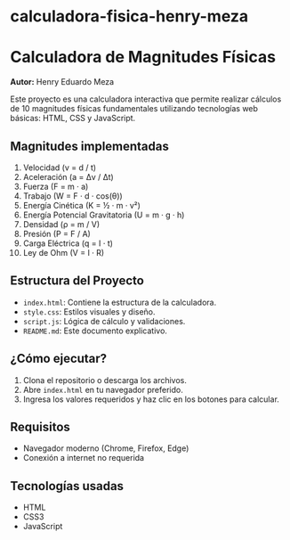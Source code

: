 # calculadora-fisica-henry-meza
# Calculadora de Magnitudes Físicas

**Autor:** Henry Eduardo Meza

Este proyecto es una calculadora interactiva que permite realizar cálculos de 10 magnitudes físicas fundamentales utilizando tecnologías web básicas: HTML, CSS y JavaScript.

## Magnitudes implementadas

1. Velocidad (v = d / t)
2. Aceleración (a = Δv / Δt)
3. Fuerza (F = m · a)
4. Trabajo (W = F · d · cos(θ))
5. Energía Cinética (K = ½ · m · v²)
6. Energía Potencial Gravitatoria (U = m · g · h)
7. Densidad (ρ = m / V)
8. Presión (P = F / A)
9. Carga Eléctrica (q = I · t)
10. Ley de Ohm (V = I · R)

## Estructura del Proyecto

- `index.html`: Contiene la estructura de la calculadora.
- `style.css`: Estilos visuales y diseño.
- `script.js`: Lógica de cálculo y validaciones.
- `README.md`: Este documento explicativo.

## ¿Cómo ejecutar?

1. Clona el repositorio o descarga los archivos.
2. Abre `index.html` en tu navegador preferido.
3. Ingresa los valores requeridos y haz clic en los botones para calcular.

## Requisitos

- Navegador moderno (Chrome, Firefox, Edge)
- Conexión a internet no requerida

## Tecnologías usadas

- HTML
- CSS3
- JavaScript
